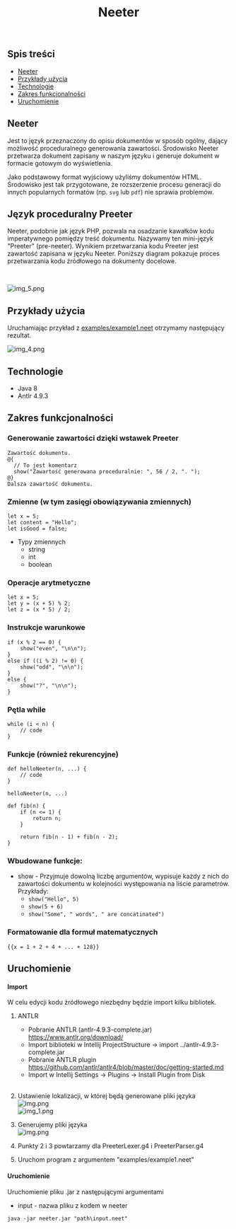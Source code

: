 <h1 align="center"> Neeter </h1> <br>

## Spis treści
* [Neeter](#neeter)
* [Przykłady użycia](#przykłady-użycia)
* [Technologie](#technologie)
* [Zakres funkcjonalności](#zakres-funkcjonalności)
* [Uruchomienie](#uruchomienie)

## Neeter
Jest to język przeznaczony do opisu dokumentów w sposób ogólny, dający możliwość proceduralnego generowania zawartości. Środowisko Neeter przetwarza dokument zapisany w naszym języku i generuje dokument w formacie gotowym do wyświetlenia.

Jako podstawowy format wyjściowy użyliśmy dokumentów HTML. Środowisko jest tak przygotowane, że rozszerzenie procesu generacji do innych popularnych formatów (np. `svg` lub `pdf`) nie sprawia problemów.

## Język proceduralny Preeter
Neeter, podobnie jak język PHP, pozwala na osadzanie kawałków kodu imperatywnego pomiędzy treść dokumentu. Nazywamy ten mini-język "Preeter" (pre-neeter). Wynikiem przetwarzania kodu Preeter jest zawartość zapisana w języku Neeter. Poniższy diagram pokazuje proces przetwarzania kodu źródłowego na dokumenty docelowe.

<br>

![img_5.png](img/neeter_diagram.png)


## Przykłady użycia
Uruchamiając przykład z [examples/example1.neet](examples/example1.neet) otrzymamy następujący rezultat.
<br/>

![img_4.png](img/neeter_example.png)

## Technologie
- Java 8
- Antlr 4.9.3

## Zakres funkcjonalności
### Generowanie zawartości dzięki wstawek Preeter
```
Zawartość dokumentu. 
@{
  // To jest komentarz
  show("Zawartość generowana proceduralnie: ", 56 / 2, ". ");
@}
Dalsza zawartość dokumentu.
```

### Zmienne (w tym zasięgi obowiązywania zmiennych)
```
let x = 5;
let content = "Hello";
let isGood = false;
```
- Typy zmiennych
   - string
   - int
   - boolean

### Operacje arytmetyczne
```
let x = 5;
let y = (x + 5) % 2;
let z = (x * 5) / 2;
```

### Instrukcje warunkowe
```
if (x % 2 == 0) {
    show("even", "\n\n");
}
else if ((i % 2) != 0) {
    show("odd", "\n\n");
} 
else {
    show("?", "\n\n");
}
```

### Pętla while
```
while (i < n) {
    // code
}
```

### Funkcje (również rekurencyjne)
```
def helloNeeter(n, ...) {
    // code
}

helloNeeter(n, ...)
```

```
def fib(n) {
    if (n <= 1) {
        return n;
    }

    return fib(n - 1) + fib(n - 2);
}
```

### Wbudowane funkcje:
- show - Przyjmuje dowolną liczbę argumentów, wypisuje każdy z nich do zawartości dokumentu w kolejności występowania na liście parametrów. Przykłady:
    - `show("Hello", 5)`
    - `show(5 + 6)`
    - `show("Some", " words", " are concatinated")`

### Formatowanie dla formuł matematycznych
```
{{x = 1 + 2 + 4 + ... + 128}}
```

## Uruchomienie
#### Import
W celu edycji kodu żródłowego niezbędny będzie import kilku bibliotek.
1. ANTLR
    - Pobranie ANTLR (antlr-4.9.3-complete.jar) https://www.antlr.org/download/
    - Import biblioteki w Intellij ProjectStructure -> import ../antlr-4.9.3-complete.jar
    - Pobranie ANTLR plugin https://github.com/antlr/antlr4/blob/master/doc/getting-started.md
    - Import w Intellij Settings -> Plugins -> Install Plugin from Disk <br/><br/>

2. Ustawienie lokalizacji, w której będą generowane pliki języka <br/>
   ![img.png](img/antlr_configure.png) <br/>
   ![img_1.png](img/antlr_path.png)

3. Generujemy pliki języka <br/>
   ![img.png](img/antlr_generate.png)

4. Punkty 2 i 3 powtarzamy dla PreeterLexer.g4 i PreeterParser.g4

5. Uruchom program z argumentem "examples/example1.neet"

#### Uruchomienie
Uruchomienie pliku .jar z następującymi argumentami
- input - nazwa pliku z kodem w neeter
``` 
java -jar neeter.jar "path\input.neet"
```

